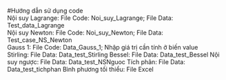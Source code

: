 #Hướng dẫn sử dụng code  
Nội suy Lagrange: File Code: Noi_suy_Lagrange; File Data: Test_data_Lagrange  
Nội suy Newton: File Code: Noi_suy_Newton; File Data: Test_case_NS_Newton  
Gauss 1: File Code: Data_Gauss_1; Nhập giá trị cần tính ở biến value  
Stirling: File Data: Data_test_Stirling
Bessel: File Data:  Data_test_Bessel
Nội suy ngược: File Data: Data_test_NSNguoc 
Tích phân: File Data: Data_test_tichphan
Bình phương tối thiểu: File Excel 
